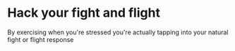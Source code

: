 # Hack your fight and flight

By exercising when you're stressed you're actually tapping into your natural fight or flight response